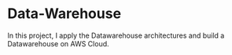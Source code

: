 # Data-Warehouse
In this project, I apply the Datawarehouse architectures and build a Datawarehouse on AWS Cloud.
